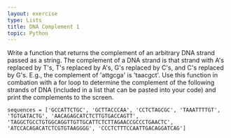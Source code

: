 ```yaml
---
layout: exercise
type: Lists
title: DNA Complement 1
topic: Python
---
```


Write a function that returns the complement of an arbitrary DNA strand
passed as a string. The complement of a DNA strand is that strand with
A's replaced by T's, T's replaced by A's, G's replaced by C's, and C's
replaced by G's. E.g., the complement of 'attgcga' is 'taacgct'. Use
this function in combation with a for loop to determine the complement
of the following strands of DNA (included in a list that can be pasted
into your code) and print the complements to the screen.

```
sequences = ['GCCATTCTGC', 'GCTTACCCAA', 'CCTCTAGCGC', 'TAAATTTTGT',
'TGTGATACTG', 'AACAGAGCATCTCTTGTGACCAGTT', 'TAGGCTGCCTGTGGCAGGTTGTTGCATTCTCTTAGAACCGCCCTGAACTC', 'ATCCACAGACATCTCGTGTAAGGGG', 'CCCTCTTTCCAATTGACAGGATCAG']
```
